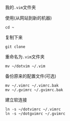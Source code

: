 我的`.vim`文件夹

使用(从网站到新的机器)

	cd ~
复制下来

	git clone
重命名为`.vim`文件夹

	mv ~/dotvim ~/.vim
备份原来的配置文件(可选)
	
	mv ~/.vimrc ~/.vimrc.bak
	mv ~/.gvimrc ~/.gvimrc.bak
建立软连接

	ln -s ~/dotvimrc ~/.vimrc
	ln -s ~/dotgvimrc ~/.gvimrc
